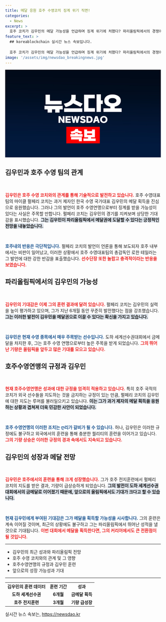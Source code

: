 ```yaml
---
title: 메달 응원 호주 수영코치 징계 위기 직면!
categories:
  - News
excerpt: >
  호주 코치가 김우민의 메달 가능성을 언급하며 징계 위기에 처했다? 파리올림픽에서의 경쟁이 더욱 뜨거워지는 가운데, 두 선수간의 미묘한 관계가 주목받고 있다! 클릭해서 자세히 알아보세요.
feature_text: >
  ## koreablockchain 실시간 뉴스 속보입니다.

  호주 코치가 김우민의 메달 가능성을 언급하며 징계 위기에 처했다? 파리올림픽에서의 경쟁이 더욱 뜨거워지는 가운데, 두 선수간의 미묘한 관계가 주목받고 있다! 클릭해서 자세히 알아보세요.
image: '/assets/img/newsdao_breakingnews.jpg'
---
```


<p><img src="/assets/img/newsdao_breakingnews.jpg" alt="koreablockchain 속보" /></p>

<h2 data-ke-size="size26">김우민과 호주 수영 팀의 관계</h2>

<p data-ke-size="size16">&nbsp;</p>

<p><b><span style="color: #ee2323;">김우민은 호주 수영 코치와의 관계를 통해 기술적으로 발전하고 있습니다.</span></b> 호주 수영대표팀의 마이클 펄페리 코치는 과거 제자인 한국 수영 국가대표 김우민의 메달 획득을 진심으로 응원했습니다. 그러나 그의 발언이 호주 수영연맹으로부터 징계를 받을 가능성이 있다는 사실은 주목할 만합니다. 펄페리 코치는 김우민의 경기를 지켜보며 상당한 기대감을 표시했습니다. <b><span style="background-color: #21538527;">그는 김우민이 파리올림픽에서 메달권에 도달할 수 있다는 긍정적인 전망을 내놓았습니다.</span></b></p>

<p data-ke-size="size16">&nbsp;</p>

<p><b><span style="color: #1a5490;">호주내의 반응은 극단적입니다.</span></b> 펄페리 코치의 발언이 언론을 통해 보도되자 호주 내부에서는 비판이 일어났고, 이러한 상황에서 호주 수영대표팀의 총감독인 로한 테일러는 그 발언에 대한 강한 반감을 표출했습니다. <b><span style="color: #ee2323;">선수단장 또한 놀랍고 충격적이라는 반응을 보였습니다.</span></b></p>

<h2 data-ke-size="size26">파리올림픽에서의 김우민의 가능성</h2>

<p data-ke-size="size16">&nbsp;</p>

<p><b><span style="color: #ee2323;">김우민의 기대감은 이제 그의 훈련 결과에 달려 있습니다.</span></b> 펄페리 코치는 김우민의 실력을 높이 평가하고 있으며, 그가 지난 6개월 동안 꾸준히 발전했다는 점을 강조했습니다. <b><span style="background-color: #21538527;">그는 이러한 발전이 김우민을 메달권으로 이끌 수 있다는 확신을 가지고 있습니다.</span></b></p>

<p data-ke-size="size16">&nbsp;</p>

<p><b><span style="color: #1a5490;">김우민은 현재 수영 종목에서 매우 주목받는 선수입니다.</span></b> 도하 세계선수권대회에서 금메달을 차지한 후, 그는 호주 수영 연맹으로부터 높은 주목을 받게 되었습니다. <b><span style="color: #ee2323;">그의 뛰어난 기량은 올림픽을 앞두고 많은 기대를 모으고 있습니다.</span></b></p>

<h2 data-ke-size="size26">호주수영연맹의 규정과 김우민</h2>

<p data-ke-size="size16">&nbsp;</p>

<p><b><span style="color: #ee2323;">현재 호주수영연맹은 성과에 대한 규정을 엄격히 적용하고 있습니다.</span></b> 특히 호주 국적의 코치가 외국 선수들을 지도하는 것을 금지하는 규정이 있는 만큼, 펄페리 코치의 김우민에 대한 지도는 루머를 불러일으키고 있습니다. <b><span style="background-color: #21538527;">이는 그가 과거 제자의 메달 획득을 응원하는 상황과 겹쳐져 더욱 민감한 사안이 되었습니다.</span></b></p>

<p data-ke-size="size16">&nbsp;</p>

<p><b><span style="color: #1a5490;">호주 수영연맹의 이러한 조치는 ღ리가 갈비가 될 수 있습니다.</span></b> 허나, 김우민은 이러한 규정에도 불구하고 외국에서의 훈련을 통해 충분한 퀄리티의 훈련을 이어가고 있습니다. <b><span style="color: #ee2323;">그의 기량 상승은 이러한 규정의 경과 속에서도 지속되고 있습니다.</span></b></p>

<h2 data-ke-size="size26">김우민의 성장과 메달 전망</h2>

<p data-ke-size="size16">&nbsp;</p>

<p><b><span style="color: #ee2323;">김우민은 호주에서의 훈련을 통해 크게 성장했습니다.</span></b> 그가 호주 전지훈련에서 펄페리 코치의 지도를 받은 결과, 기량이 급상승하게 되었습니다. <b><span style="background-color: #21538527;">그의 발전이 도하 세계선수권 대회에서의 금메달로 이어졌기 때문에, 앞으로의 올림픽에서도 기대가 크다고 할 수 있습니다.</span></b></p>

<p data-ke-size="size16">&nbsp;</p>

<p><b><span style="color: #1a5490;">현재 김우민에게 부여된 기대감은 그가 메달을 획득할 가능성을 시사합니다.</span></b> 그의 훈련은 계속 이어질 것이며, 최근의 상황에도 불구하고 그는 파리올림픽에서 뛰어난 성적을 낼 것으로 기대됩니다. <b><span style="color: #ee2323;">이번 대회에서 메달을 획득한다면, 그의 커리어에서도 큰 전환점이 될 것입니다.</span></b></p>

<hr />

<ul>
<li>김우민의 최근 성과와 파리올림픽 전망</li>
<li>호주 수영 코치와의 관계 및 그 영향</li>
<li>호주수영연맹의 규정과 김우민 훈련</li>
<li>앞으로의 성장 가능성과 기대</li>
</ul>

<hr />

<table style="width: 100%">
<tr>
<td style="text-align: center; height: 17px;"><b>김우민의 훈련 데이터</b></td>
<td style="text-align: center; height: 17px;"><b>훈련 기간</b></td>
<td style="text-align: center; height: 17px;"><b>성과</b></td>
</tr>
<tr>
<td style="text-align: center; height: 17px;"><b>도하 세계선수권</b></td>
<td style="text-align: center; height: 17px;"><b>6개월</b></td>
<td style="text-align: center; height: 17px;"><b>금메달 획득</b></td>
</tr>
<tr>
<td style="text-align: center; height: 17px;"><b>호주 전지훈련</b></td>
<td style="text-align: center; height: 17px;"><b>3개월</b></td>
<td style="text-align: center; height: 17px;"><b>기량 급성장</b></td>
</tr>
</table>
실시간 뉴스 속보는, <a href="https://newsdao.kr" rel="dofollow">https://newsdao.kr</a>


